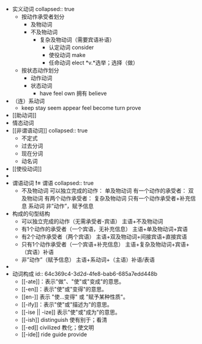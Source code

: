 - 实义动词
  collapsed:: true
	- 按动作承受者划分
		- 及物动词
		- 不及物动词
			- 复杂及物动词（需要宾语补语）
				- 认定动词 consider
				- 使役动词 make
				- 任命动词 elect *v.*选举；选择（做）
	- 按状态动作划分
		- 动作动词
		- 状态动词
			- have
			  feel
			  own 拥有
			  believe
- （连）系动词
	- keep stay seem appear feel become turn prove
- [[助动词]]
- 情态动词
- [[非谓语动词]]
  collapsed:: true
	- 不定式
	- 过去分词
	- 现在分词
	- 动名词
- [[使役动词]]
-
- 谓语动词 **!=** 谓语
  collapsed:: true
	- 不及物动词 可以独立完成的动作：
	  单及物动词 有一个动作的承受者：
	  双及物动词 有两个动作承受者：
	  复杂及物动词 只有一个动作承受者+补充信息
	  系动词 非”动作”，赋予信息
- 构成的句型结构
	- 可以独立完成的动作（无需承受者-宾语）
	  主语+不及物动词
	- 有1个动作的承受者（一个宾语，无补充信息）
	  主语+单及物动词+宾语
	- 有2个动作承受者（两个宾语）
	  主语+双及物动词+间接宾语+直接宾语
	- 只有1个动作承受者（一个宾语+补充信息）
	  主语+复杂及物动词+宾语+（宾语）补语
	- 非”动作”（赋予信息）
	  主语+系动词+（主语）补语/表语
-
- 动词构成
  id:: 64c369c4-3d2d-4fe8-bab6-685a7edd448b
	- [[-ate]]：表示"做"、"使"或"变成"的意思。
	- [[-en]]：表示"使"或"变得"的意思。
	- [[en-]] 表示 "使...变得" 或 "赋予某种性质"。
	- [[-ify]]：表示"使"或"描述为"的意思。
	- [[-ise || -ize]] 表示"使"或"成为"的意思。
	- [[-ish]] distinguish 使有别于；看清
	- [[-ed]] civilized 教化；使文明
	- [[-ide]] ride guide provide